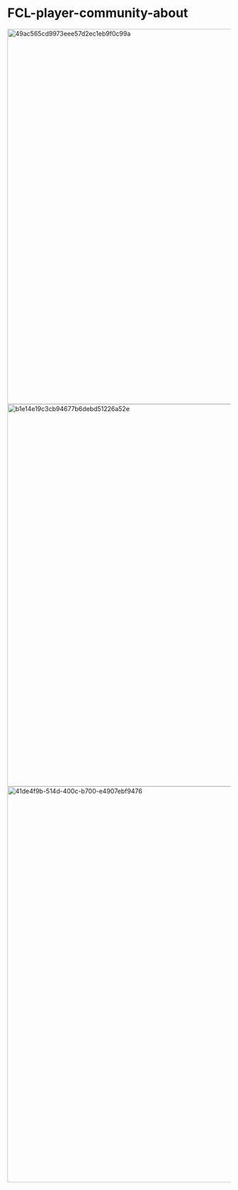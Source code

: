 # FCL-player-community-about

<img width="752" height="847" alt="49ac565cd9973eee57d2ec1eb9f0c99a" src="https://github.com/user-attachments/assets/60c6b953-01fd-4caf-ab00-6ee5f0e61b76" />
<img width="759" height="863" alt="b1e14e19c3cb94677b6debd51226a52e" src="https://github.com/user-attachments/assets/a49abe56-cb72-4fd5-a9de-386dff75bb06" />
<img width="765" height="894" alt="41de4f9b-514d-400c-b700-e4907ebf9476" src="https://github.com/user-attachments/assets/8071aa52-5fe3-4208-b6fb-89c9aee9051f" />

